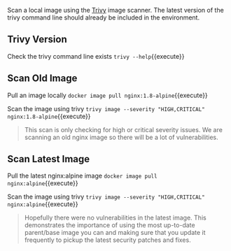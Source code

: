 Scan a local image using the [Trivy](https://aquasecurity.github.io/trivy/) image scanner. The latest version of the trivy command line should already be included in the environment.

## Trivy Version

Check the trivy command line exists `trivy --help`{{execute}}

## Scan Old Image

Pull an image locally `docker image pull nginx:1.8-alpine`{{execute}}

Scan the image using trivy `trivy image --severity "HIGH,CRITICAL" nginx:1.8-alpine`{{execute}}

> This scan is only checking for high or critical severity issues. We are scanning an old nginx image so there will be a lot of vulnerabilities.

## Scan Latest Image

Pull the latest nginx:alpine image `docker image pull nginx:alpine`{{execute}}

Scan the image using trivy `trivy image --severity "HIGH,CRITICAL" nginx:alpine`{{execute}}

> Hopefully there were no vulnerabilities in the latest image. This demonstrates the importance of using the most up-to-date parent/base image you can and making sure that you update it frequently to pickup the latest security patches and fixes.
